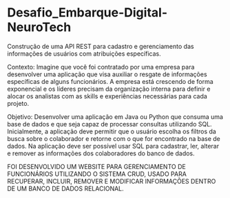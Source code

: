 # Desafio_Embarque-Digital-NeuroTech
Construção de uma API REST para cadastro e gerenciamento das informações de usuários com atribuições específicas.

Contexto:
Imagine que você foi contratado por uma empresa para desenvolver uma aplicação que
visa auxiliar o resgate de informações específicas de alguns funcionários. A empresa está
crescendo de forma exponencial e os líderes precisam da organização interna para definir e
alocar os analistas com as skills e experiências necessárias para cada projeto.

Objetivo:
Desenvolver uma aplicação em Java ou Python que consuma uma base de dados e que
seja capaz de processar consultas utilizando SQL. Inicialmente, a aplicação deve permitir
que o usuário escolha os filtros da busca sobre o colaborador e retorne com o que for
encontrado na base de dados.
Na aplicação deve ser possível usar SQL para cadastrar, ler, alterar e remover as informações
dos colaboradores do banco de dados.

FOI DESENVOLVIDO UM WEBSITE PARA GERENCIAMENTO DE FUNCIONÁRIOS UTILIZANDO O SISTEMA CRUD,
USADO PARA RECUPERAR, INCLUIR, REMOVER E MODIFICAR INFORMAÇÕES DENTRO DE UM BANCO DE DADOS RELACIONAL.

